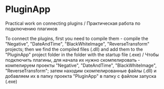 # PluginApp
Practical work on connecting plugins /
Практическая работа по подключению плагинов

To connect the plugins, first you need to compile them - compile the "Negative", "DateAndTime", "BlackWhiteImage", "ReverseTransform" projects; then we find the compiled files (.dll) and add them to the "PluginApp" project folder in the folder with the startup file (.exe) /
Чтобы подключить плагины, для начала их нужно скомпелировать - компелируем проекты "Negative", "DateAndTime", "BlackWhiteImage", "ReverseTransform"; затем находим скомпелированные файлы (.dll) и добавляем их в папку проекта "PluginApp" в папку с файлом запуска (.exe)
